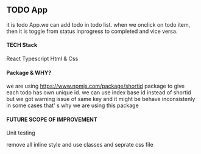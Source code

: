 
## TODO App
it is todo App.we can add todo in todo list. when we onclick on todo item, then it is toggle from status inprogress to completed and vice versa.


#### TECH Stack
  React
  Typescript
  Html & Css


#### Package & WHY?
  we are using https://www.npmjs.com/package/shortid package to give each todo has own unique id. we can use index base id instead of shortid
  but we got warning issue of same key and it might be behave inconsistenly in some cases that' s why we are using this package


#### FUTURE SCOPE OF IMPROVEMENT

  Unit testing
  
  remove all inline style and use classes and seprate css file

